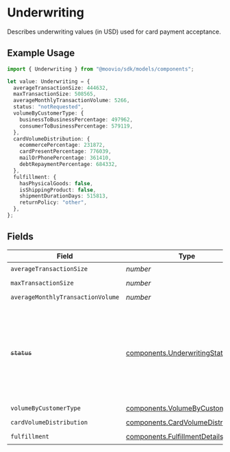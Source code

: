 # Underwriting

Describes underwriting values (in USD) used for card payment acceptance.

## Example Usage

```typescript
import { Underwriting } from "@moovio/sdk/models/components";

let value: Underwriting = {
  averageTransactionSize: 444632,
  maxTransactionSize: 508565,
  averageMonthlyTransactionVolume: 5266,
  status: "notRequested",
  volumeByCustomerType: {
    businessToBusinessPercentage: 497962,
    consumerToBusinessPercentage: 579119,
  },
  cardVolumeDistribution: {
    ecommercePercentage: 231872,
    cardPresentPercentage: 776039,
    mailOrPhonePercentage: 361410,
    debtRepaymentPercentage: 684332,
  },
  fulfillment: {
    hasPhysicalGoods: false,
    isShippingProduct: false,
    shipmentDurationDays: 515813,
    returnPolicy: "other",
  },
};
```

## Fields

| Field                                                                                                                   | Type                                                                                                                    | Required                                                                                                                | Description                                                                                                             |
| ----------------------------------------------------------------------------------------------------------------------- | ----------------------------------------------------------------------------------------------------------------------- | ----------------------------------------------------------------------------------------------------------------------- | ----------------------------------------------------------------------------------------------------------------------- |
| `averageTransactionSize`                                                                                                | *number*                                                                                                                | :heavy_check_mark:                                                                                                      | N/A                                                                                                                     |
| `maxTransactionSize`                                                                                                    | *number*                                                                                                                | :heavy_check_mark:                                                                                                      | N/A                                                                                                                     |
| `averageMonthlyTransactionVolume`                                                                                       | *number*                                                                                                                | :heavy_check_mark:                                                                                                      | N/A                                                                                                                     |
| ~~`status`~~                                                                                                            | [components.UnderwritingStatus](../../models/components/underwritingstatus.md)                                          | :heavy_check_mark:                                                                                                      | : warning: ** DEPRECATED **: This will be removed in a future release, please migrate away from it as soon as possible. |
| `volumeByCustomerType`                                                                                                  | [components.VolumeByCustomerType](../../models/components/volumebycustomertype.md)                                      | :heavy_check_mark:                                                                                                      | N/A                                                                                                                     |
| `cardVolumeDistribution`                                                                                                | [components.CardVolumeDistribution](../../models/components/cardvolumedistribution.md)                                  | :heavy_check_mark:                                                                                                      | N/A                                                                                                                     |
| `fulfillment`                                                                                                           | [components.FulfillmentDetails](../../models/components/fulfillmentdetails.md)                                          | :heavy_check_mark:                                                                                                      | N/A                                                                                                                     |